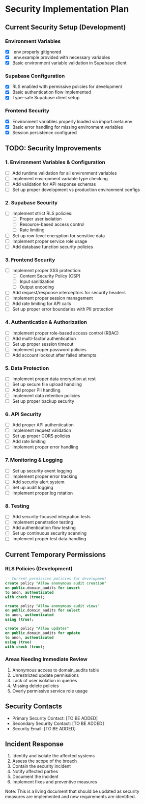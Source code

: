 # Security Implementation Plan

## Current Security Setup (Development)

### Environment Variables
- [x] .env properly gitignored
- [x] .env.example provided with necessary variables
- [x] Basic environment variable validation in Supabase client

### Supabase Configuration
- [x] RLS enabled with permissive policies for development
- [x] Basic authentication flow implemented
- [x] Type-safe Supabase client setup

### Frontend Security
- [x] Environment variables properly loaded via import.meta.env
- [x] Basic error handling for missing environment variables
- [x] Session persistence configured

## TODO: Security Improvements

### 1. Environment Variables & Configuration
- [ ] Add runtime validation for all environment variables
- [ ] Implement environment variable type checking
- [ ] Add validation for API response schemas
- [ ] Set up proper development vs production environment configs

### 2. Supabase Security
- [ ] Implement strict RLS policies:
  - [ ] Proper user isolation
  - [ ] Resource-based access control
  - [ ] Rate limiting
- [ ] Set up row-level encryption for sensitive data
- [ ] Implement proper service role usage
- [ ] Add database function security policies

### 3. Frontend Security
- [ ] Implement proper XSS protection:
  - [ ] Content Security Policy (CSP)
  - [ ] Input sanitization
  - [ ] Output encoding
- [ ] Add request/response interceptors for security headers
- [ ] Implement proper session management
- [ ] Add rate limiting for API calls
- [ ] Set up proper error boundaries with PII protection

### 4. Authentication & Authorization
- [ ] Implement proper role-based access control (RBAC)
- [ ] Add multi-factor authentication
- [ ] Set up proper session timeout
- [ ] Implement proper password policies
- [ ] Add account lockout after failed attempts

### 5. Data Protection
- [ ] Implement proper data encryption at rest
- [ ] Set up secure file upload handling
- [ ] Add proper PII handling
- [ ] Implement data retention policies
- [ ] Set up proper backup security

### 6. API Security
- [ ] Add proper API authentication
- [ ] Implement request validation
- [ ] Set up proper CORS policies
- [ ] Add rate limiting
- [ ] Implement proper error handling

### 7. Monitoring & Logging
- [ ] Set up security event logging
- [ ] Implement proper error tracking
- [ ] Add security alert system
- [ ] Set up audit logging
- [ ] Implement proper log rotation

### 8. Testing
- [ ] Add security-focused integration tests
- [ ] Implement penetration testing
- [ ] Add authentication flow testing
- [ ] Set up continuous security scanning
- [ ] Implement proper test data handling

## Current Temporary Permissions

### RLS Policies (Development)
```sql
-- Current permissive policies for development
create policy "Allow anonymous audit creation"
on public.domain_audits for insert
to anon, authenticated
with check (true);

create policy "Allow anonymous audit views"
on public.domain_audits for select
to anon, authenticated
using (true);

create policy "Allow updates"
on public.domain_audits for update
to anon, authenticated
using (true)
with check (true);
```

### Areas Needing Immediate Review
1. Anonymous access to domain_audits table
2. Unrestricted update permissions
3. Lack of user isolation in queries
4. Missing delete policies
5. Overly permissive service role usage

## Security Contacts
- Primary Security Contact: [TO BE ADDED]
- Secondary Security Contact: [TO BE ADDED]
- Security Email: [TO BE ADDED]

## Incident Response
1. Identify and isolate the affected systems
2. Assess the scope of the breach
3. Contain the security incident
4. Notify affected parties
5. Document the incident
6. Implement fixes and preventive measures

Note: This is a living document that should be updated as security measures are implemented and new requirements are identified.
